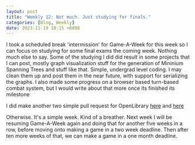 ```yaml
---
layout: post
title: "Weekly 12: Not much. Just studying for finals."
categories: [Blog, Weekly]
date: 2023-11-19 10:15 +0800
---
```


I took a scheduled break 'intermission' for Game-A-Week for this week so I can focus on studying for some final exams the coming week. Nothing much else to say. Some of the studying I did did result in some projects that I can post, mostly graph visualization stuff for the generation of Mininium Spanning Trees and stuff like that. Simple, undergrad level coding. I may clean them up and post them in the near future, with support for serializing the graphs. I also made some progress on a browser based turn-based combat system, but I would write about that more once its finished its milestone

I did make another two simple pull request for OpenLibrary [here](https://github.com/internetarchive/openlibrary/pull/8524) and [here](https://github.com/internetarchive/openlibrary/pull/8513)

Otherwise. It's a simple week. Kind of a breather. Next week I will be resuming Game-A-Week again and doing that for another five weeks in a row, before moving onto making a game in a two week deadline. Then after ten more weeks of that, we can make a game in a one month deadline.